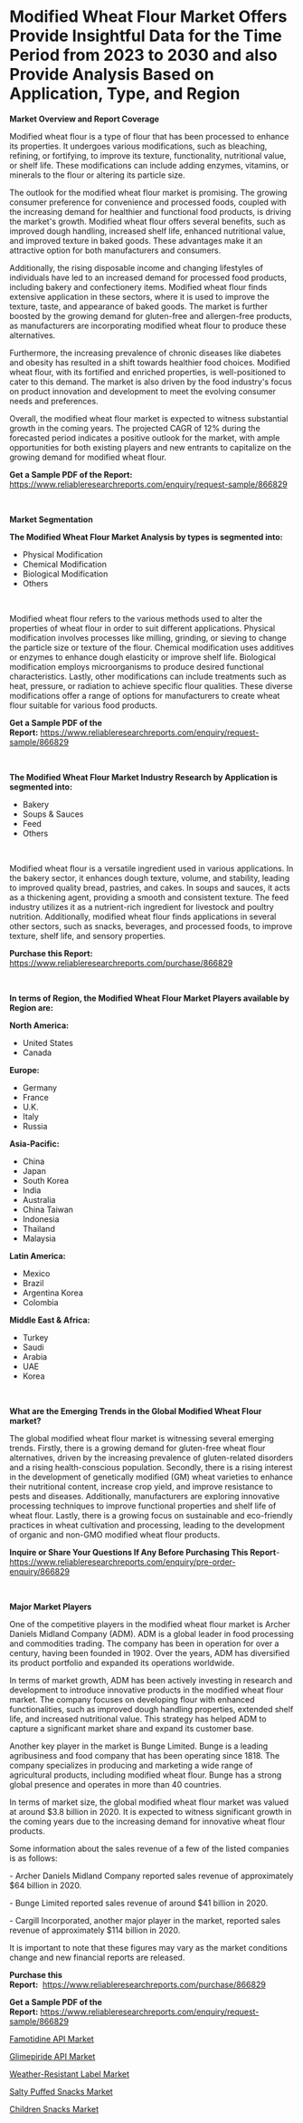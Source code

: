 <p><h1>Modified Wheat Flour Market Offers Provide Insightful Data for the Time Period from 2023 to 2030 and also Provide Analysis Based on Application, Type, and Region</h1></p><p><strong>Market Overview and Report Coverage</strong></p>
<p><p>Modified wheat flour is a type of flour that has been processed to enhance its properties. It undergoes various modifications, such as bleaching, refining, or fortifying, to improve its texture, functionality, nutritional value, or shelf life. These modifications can include adding enzymes, vitamins, or minerals to the flour or altering its particle size.</p><p>The outlook for the modified wheat flour market is promising. The growing consumer preference for convenience and processed foods, coupled with the increasing demand for healthier and functional food products, is driving the market's growth. Modified wheat flour offers several benefits, such as improved dough handling, increased shelf life, enhanced nutritional value, and improved texture in baked goods. These advantages make it an attractive option for both manufacturers and consumers.</p><p>Additionally, the rising disposable income and changing lifestyles of individuals have led to an increased demand for processed food products, including bakery and confectionery items. Modified wheat flour finds extensive application in these sectors, where it is used to improve the texture, taste, and appearance of baked goods. The market is further boosted by the growing demand for gluten-free and allergen-free products, as manufacturers are incorporating modified wheat flour to produce these alternatives.</p><p>Furthermore, the increasing prevalence of chronic diseases like diabetes and obesity has resulted in a shift towards healthier food choices. Modified wheat flour, with its fortified and enriched properties, is well-positioned to cater to this demand. The market is also driven by the food industry's focus on product innovation and development to meet the evolving consumer needs and preferences.</p><p>Overall, the modified wheat flour market is expected to witness substantial growth in the coming years. The projected CAGR of 12% during the forecasted period indicates a positive outlook for the market, with ample opportunities for both existing players and new entrants to capitalize on the growing demand for modified wheat flour.</p></p>
<p><strong>Get a Sample PDF of the Report:</strong> <a href="https://www.reliableresearchreports.com/enquiry/request-sample/866829">https://www.reliableresearchreports.com/enquiry/request-sample/866829</a></p>
<p>&nbsp;</p>
<p><strong>Market Segmentation</strong></p>
<p><strong>The Modified Wheat Flour Market Analysis by types is segmented into:</strong></p>
<p><ul><li>Physical Modification</li><li>Chemical Modification</li><li>Biological Modification</li><li>Others</li></ul></p>
<p>&nbsp;</p>
<p><p>Modified wheat flour refers to the various methods used to alter the properties of wheat flour in order to suit different applications. Physical modification involves processes like milling, grinding, or sieving to change the particle size or texture of the flour. Chemical modification uses additives or enzymes to enhance dough elasticity or improve shelf life. Biological modification employs microorganisms to produce desired functional characteristics. Lastly, other modifications can include treatments such as heat, pressure, or radiation to achieve specific flour qualities. These diverse modifications offer a range of options for manufacturers to create wheat flour suitable for various food products.</p></p>
<p><strong>Get a Sample PDF of the Report:</strong>&nbsp;<a href="https://www.reliableresearchreports.com/enquiry/request-sample/866829">https://www.reliableresearchreports.com/enquiry/request-sample/866829</a></p>
<p>&nbsp;</p>
<p><strong>The Modified Wheat Flour Market Industry Research by Application is segmented into:</strong></p>
<p><ul><li>Bakery</li><li>Soups & Sauces</li><li>Feed</li><li>Others</li></ul></p>
<p>&nbsp;</p>
<p><p>Modified wheat flour is a versatile ingredient used in various applications. In the bakery sector, it enhances dough texture, volume, and stability, leading to improved quality bread, pastries, and cakes. In soups and sauces, it acts as a thickening agent, providing a smooth and consistent texture. The feed industry utilizes it as a nutrient-rich ingredient for livestock and poultry nutrition. Additionally, modified wheat flour finds applications in several other sectors, such as snacks, beverages, and processed foods, to improve texture, shelf life, and sensory properties.</p></p>
<p><strong>Purchase this Report:</strong>&nbsp; <a href="https://www.reliableresearchreports.com/purchase/866829">https://www.reliableresearchreports.com/purchase/866829</a></p>
<p>&nbsp;</p>
<p><strong>In terms of Region, the Modified Wheat Flour Market Players available by Region are:</strong></p>
<p>
    <p> <strong> North America: </strong>
        <ul>
            <li>United States</li>
            <li>Canada</li>
        </ul>
        </p> 
    <p> <strong> Europe: </strong>
        <ul>
            <li>Germany</li>
            <li>France</li>
            <li>U.K.</li>
            <li>Italy</li>
            <li>Russia</li>
        </ul>
        </p> 
    <p> <strong> Asia-Pacific: </strong>
        <ul>
            <li>China</li>
            <li>Japan</li>
            <li>South Korea</li>
            <li>India</li>
            <li>Australia</li>
            <li>China Taiwan</li>
            <li>Indonesia</li>
            <li>Thailand</li>
            <li>Malaysia</li>
        </ul>
        </p> 
    <p> <strong> Latin America: </strong>
        <ul>
            <li>Mexico</li>
            <li>Brazil</li>
            <li>Argentina Korea</li>
            <li>Colombia</li>
        </ul>
        </p> 
    <p> <strong> Middle East & Africa: </strong>
        <ul>
            <li>Turkey</li>
            <li>Saudi</li>
            <li>Arabia</li>
            <li>UAE</li>
            <li>Korea</li>
        </ul>
    </p>
    </p>
<p>&nbsp;</p>
<p><strong>What are the Emerging Trends in the Global Modified Wheat Flour market?</strong></p>
<p><p>The global modified wheat flour market is witnessing several emerging trends. Firstly, there is a growing demand for gluten-free wheat flour alternatives, driven by the increasing prevalence of gluten-related disorders and a rising health-conscious population. Secondly, there is a rising interest in the development of genetically modified (GM) wheat varieties to enhance their nutritional content, increase crop yield, and improve resistance to pests and diseases. Additionally, manufacturers are exploring innovative processing techniques to improve functional properties and shelf life of wheat flour. Lastly, there is a growing focus on sustainable and eco-friendly practices in wheat cultivation and processing, leading to the development of organic and non-GMO modified wheat flour products.</p></p>
<p><strong>Inquire or Share Your Questions If Any Before Purchasing This Report</strong>- <a href="https://www.reliableresearchreports.com/enquiry/pre-order-enquiry/866829">https://www.reliableresearchreports.com/enquiry/pre-order-enquiry/866829</a></p>
<p>&nbsp;</p>
<p><strong>Major Market Players</strong></p>
<p><p>One of the competitive players in the modified wheat flour market is Archer Daniels Midland Company (ADM). ADM is a global leader in food processing and commodities trading. The company has been in operation for over a century, having been founded in 1902. Over the years, ADM has diversified its product portfolio and expanded its operations worldwide.</p><p>In terms of market growth, ADM has been actively investing in research and development to introduce innovative products in the modified wheat flour market. The company focuses on developing flour with enhanced functionalities, such as improved dough handling properties, extended shelf life, and increased nutritional value. This strategy has helped ADM to capture a significant market share and expand its customer base.</p><p>Another key player in the market is Bunge Limited. Bunge is a leading agribusiness and food company that has been operating since 1818. The company specializes in producing and marketing a wide range of agricultural products, including modified wheat flour. Bunge has a strong global presence and operates in more than 40 countries.</p><p>In terms of market size, the global modified wheat flour market was valued at around $3.8 billion in 2020. It is expected to witness significant growth in the coming years due to the increasing demand for innovative wheat flour products.</p><p>Some information about the sales revenue of a few of the listed companies is as follows:</p><p>- Archer Daniels Midland Company reported sales revenue of approximately $64 billion in 2020.</p><p>- Bunge Limited reported sales revenue of around $41 billion in 2020.</p><p>- Cargill Incorporated, another major player in the market, reported sales revenue of approximately $114 billion in 2020.</p><p>It is important to note that these figures may vary as the market conditions change and new financial reports are released.</p></p>
<p><strong>Purchase this Report:</strong>&nbsp;&nbsp;<a href="https://www.reliableresearchreports.com/purchase/866829">https://www.reliableresearchreports.com/purchase/866829</a></p>
<p></p>
<p><strong>Get a Sample PDF of the Report:</strong>&nbsp;<a href="https://www.reliableresearchreports.com/enquiry/request-sample/866829">https://www.reliableresearchreports.com/enquiry/request-sample/866829</a></p>
<p><p><a href="https://github.com/ambrozg/Market-Research-Report-List-1/blob/main/famotidine-api-market.md">Famotidine API Market</a></p><p><a href="https://github.com/gshchiplitsov/Market-Research-Report-List-1/blob/main/glimepiride-api-market.md">Glimepiride API Market</a></p><p><a href="https://medium.com/@malliefeest1955/weather-resistant-label-market-competitive-analysis-market-trends-and-forecast-to-2030-b75004d092c0">Weather-Resistant Label Market</a></p><p><a href="https://medium.com/@eltaroberts2662/salty-puffed-snacks-market-the-key-to-successful-business-strategy-forecast-till-2030-c4360aa9cc9b">Salty Puffed Snacks Market</a></p><p><a href="https://medium.com/@lottierunte2662/children-snacks-nbsp-market-focuses-on-market-share-size-and-projected-forecast-till-2030-72965a4a52bb">Children Snacks Market</a></p></p>
